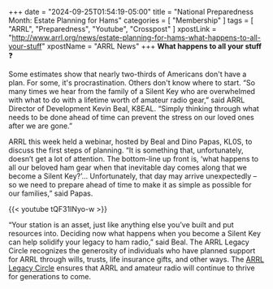 +++
date = "2024-09-25T01:54:19-05:00"
title = "National Preparedness Month: Estate Planning for Hams"
categories = [ "Membership" ]
tags = [ "ARRL", "Preparedness", "Youtube", "Crosspost" ]
xpostLink = "http://www.arrl.org/news/estate-planning-for-hams-what-happens-to-all-your-stuff"
xpostName = "ARRL News"
+++
**What happens to all your stuff** :question:

Some estimates show that nearly two-thirds of Americans don't have
a plan. For some, it's procrastination. Others don't know where to
start. “So many times we hear from the family of a Silent Key who
are overwhelmed with what to do with a lifetime worth of amateur radio
gear,” said ARRL Director of Development Kevin Beal, K8EAL. “Simply
thinking through what needs to be done ahead of time can prevent the
stress on our loved ones after we are gone.”
<!--more-->

ARRL this week held a webinar, hosted by Beal and Dino Papas, KL0S,
to discuss the first steps of planning. “It is something that,
unfortunately, doesn’t get a lot of attention. The bottom-line
up front is, ‘what happens to all our beloved ham gear when that
inevitable day comes along that we become a Silent Key?’...
Unfortunately, that day may arrive unexpectedly – so we need to
prepare ahead of time to make it as simple as possible for our
families,” said Papas.

{{< youtube tQF31INyo-w >}}
<p class="clear"></p>

“Your station is an asset, just like anything else you’ve built and
put resources into. Deciding now what happens when you become a Silent
Key can help solidify your legacy to ham radio,” said Beal. The ARRL
Legacy Circle recognizes the generosity of individuals who have planned
support for ARRL through wills, trusts, life insurance gifts, and other
ways. The [ARRL Legacy Circle][legacy] ensures that ARRL and amateur
radio will continue to thrive for generations to come.

[legacy]: https://www.arrl.org/arrl-legacy-circle
